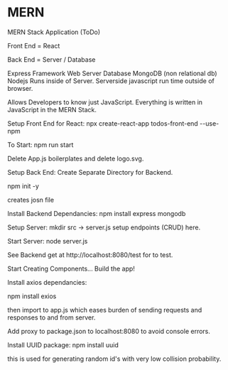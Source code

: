 # MERN
MERN Stack Application (ToDo)

Front End = React

Back End = Server / Database

Express Framework Web Server
Database MongoDB (non relational db)
Nodejs Runs inside of Server. 
Serverside javascript run time outside of browser.

Allows Developers to know just JavaScript. Everything is written in JavaScript in the MERN Stack.

Setup Front End for React:
 npx create-react-app todos-front-end --use-npm

To Start:
npm run start

Delete App.js boilerplates and delete logo.svg.

Setup Back End:
Create Separate Directory for Backend.

npm init -y 

creates josn file

Install Backend Dependancies:
npm install express mongodb

Setup Server:
mkdir src -> server.js
setup endpoints (CRUD) here.

Start Server:
node server.js

See Backend get at http://localhost:8080/test for to test.

Start Creating Components... Build the app!

Install axios dependancies:

npm install exios

then import to app.js which eases burden of sending requests and responses to and from server.

Add proxy to package.json to localhost:8080 to avoid console errors.

Install UUID package:
npm install uuid

this is used for generating random id's with very low collision probability.